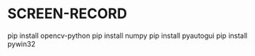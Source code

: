 # SCREEN-RECORD

pip install opencv-python
pip install numpy
pip install pyautogui
pip install pywin32

